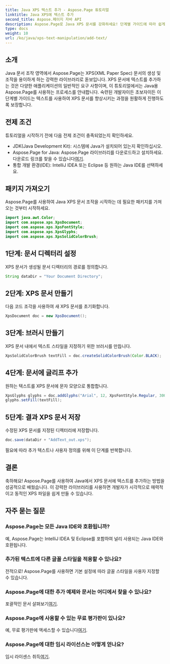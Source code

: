 ```yaml
---
title: Java XPS 텍스트 추가 - Aspose.Page 튜토리얼
linktitle: Java XPS에 텍스트 추가
second_title: Aspose.페이지 자바 API
description: Aspose.Page로 Java XPS 문서를 강화하세요! 단계별 가이드에 따라 쉽게 텍스트를 추가하세요. 지금 귀하의 문서 처리 기술을 향상시켜 보세요.
type: docs
weight: 10
url: /ko/java/xps-text-manipulation/add-text/
---
```

## 소개
Java 문서 조작 영역에서 Aspose.Page는 XPS(XML Paper Spec) 문서의 생성 및 조작을 용이하게 하는 강력한 라이브러리로 돋보입니다. XPS 문서에 텍스트를 추가하는 것은 다양한 애플리케이션의 일반적인 요구 사항이며, 이 튜토리얼에서는 Java용 Aspose.Page를 사용하는 프로세스를 안내합니다. 숙련된 개발자이든 초보자이든 이 단계별 가이드는 텍스트를 사용하여 XPS 문서를 향상시키는 과정을 원활하게 진행하도록 보장합니다.
## 전제 조건
튜토리얼을 시작하기 전에 다음 전제 조건이 충족되었는지 확인하세요.
- JDK(Java Development Kit): 시스템에 Java가 설치되어 있는지 확인하십시오.
-  Aspose.Page for Java: Aspose.Page 라이브러리를 다운로드하고 설치하세요. 다운로드 링크를 찾을 수 있습니다[여기](https://releases.aspose.com/page/java/).
- 통합 개발 환경(IDE): IntelliJ IDEA 또는 Eclipse 등 원하는 Java IDE를 선택하세요.
## 패키지 가져오기
Aspose.Page를 사용하여 Java XPS 문서 조작을 시작하는 데 필요한 패키지를 가져오는 것부터 시작하세요.
```java
import java.awt.Color;
import com.aspose.xps.XpsDocument;
import com.aspose.xps.XpsFontStyle;
import com.aspose.xps.XpsGlyphs;
import com.aspose.xps.XpsSolidColorBrush;
```
## 1단계: 문서 디렉터리 설정
XPS 문서가 생성될 문서 디렉터리의 경로를 정의합니다.
```java
String dataDir = "Your Document Directory";
```
## 2단계: XPS 문서 만들기
다음 코드 조각을 사용하여 새 XPS 문서를 초기화합니다.
```java
XpsDocument doc = new XpsDocument();
```
## 3단계: 브러시 만들기
XPS 문서 내에서 텍스트 스타일을 지정하기 위한 브러시를 만듭니다.
```java
XpsSolidColorBrush textFill = doc.createSolidColorBrush(Color.BLACK);
```
## 4단계: 문서에 글리프 추가
원하는 텍스트를 XPS 문서에 문자 모양으로 통합합니다.
```java
XpsGlyphs glyphs = doc.addGlyphs("Arial", 12, XpsFontStyle.Regular, 300f, 450f, "Hello World!");
glyphs.setFill(textFill);
```
## 5단계: 결과 XPS 문서 저장
수정된 XPS 문서를 지정된 디렉터리에 저장합니다.
```java
doc.save(dataDir + "AddText_out.xps");
```
필요에 따라 추가 텍스트나 사용자 정의를 위해 이 단계를 반복합니다.
## 결론
축하해요! Aspose.Page를 사용하여 Java에서 XPS 문서에 텍스트를 추가하는 방법을 성공적으로 배웠습니다. 이 강력한 라이브러리를 사용하면 개발자가 시각적으로 매력적이고 동적인 XPS 파일을 쉽게 만들 수 있습니다.
## 자주 묻는 질문
### Aspose.Page는 모든 Java IDE와 호환됩니까?
예, Aspose.Page는 IntelliJ IDEA 및 Eclipse를 포함하여 널리 사용되는 Java IDE와 호환됩니다.
### 추가된 텍스트에 다른 글꼴 스타일을 적용할 수 있나요?
전적으로! Aspose.Page를 사용하면 기본 설정에 따라 글꼴 스타일을 사용자 지정할 수 있습니다.
### Aspose.Page에 대한 추가 예제와 문서는 어디에서 찾을 수 있나요?
 포괄적인 문서 살펴보기[여기](https://reference.aspose.com/page/java/).
### Aspose.Page에 사용할 수 있는 무료 평가판이 있나요?
 예, 무료 평가판에 액세스할 수 있습니다[여기](https://releases.aspose.com/).
### Aspose.Page에 대한 임시 라이선스는 어떻게 얻나요?
 임시 라이센스 취득[여기](https://purchase.aspose.com/temporary-license/).